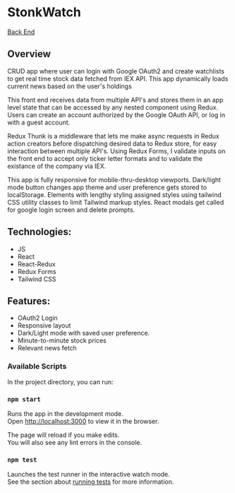 # StonkWatch
[Back End](https://github.com/Apesosmarc/StonkWatch-API-Server)

## Overview
CRUD app where user can login with Google OAuth2 and create watchlists to get real time stock data fetched from IEX API. This app dynamically loads current news based on the user's holdings

This front end receives data from multiple API's and stores them in an app level
state that can be accessed by any nested component using Redux. Users can create an account authorized by the Google OAuth API, or log in with a guest account.

Redux Thunk is a middleware that lets me make async requests in Redux action creators before dispatching desired data to Redux store, for easy interaction between multiple API's. Using Redux Forms, I validate inputs on the front end to accept only ticker letter formats and to validate the existance of the company via IEX.

This app is fully responsive for mobile-thru-desktop viewports. Dark/light mode button changes app theme and user preference gets stored to localStorage. Elements with lengthy styling assigned styles using tailwind CSS utility classes to limit Tailwind markup styles. React modals get called for google login screen and delete prompts.


## Technologies:
- JS
- React
- React-Redux
- Redux Forms
- Tailwind CSS

## Features:
- OAuth2 Login
- Responsive layout
- Dark/Light mode with saved user preference. 
- Minute-to-minute stock prices
- Relevant news fetch


### Available Scripts

In the project directory, you can run:

### `npm start`

Runs the app in the development mode.\
Open [http://localhost:3000](http://localhost:3000) to view it in the browser.

The page will reload if you make edits.\
You will also see any lint errors in the console.

### `npm test`

Launches the test runner in the interactive watch mode.\
See the section about [running tests](https://facebook.github.io/create-react-app/docs/running-tests) for more information.
